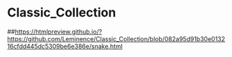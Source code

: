 # Classic_Collection

##https://htmlpreview.github.io/?https://github.com/Leminence/Classic_Collection/blob/082a95d91b30e013216cfdd445dc5309be6e386e/snake.html

